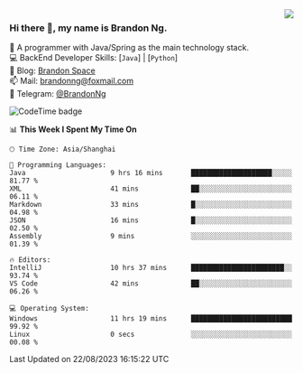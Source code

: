 <img  align="right" src="https://github-readme-stats-brandon0824.vercel.app/api/top-langs/?username=brandon0824&layout=compact">

### Hi there 👋, my name is Brandon Ng.

🌱 A programmer with Java/Spring as the main technology stack.  
💻 BackEnd Developer Skills: [`Java`] | [`Python`]  
📝 Blog: [Brandon Space](https://brandonng.tech)  
📫 Mail: brandonng@foxmail.com  
📰 Telegram: [@BrandonNg](https://t.me/BrandonNg24)  

![CodeTime badge](https://img.shields.io/endpoint?style=flat-square&url=https%3A%2F%2Fapi.codetime.dev%2Fshield%3Fid%3D128%26project%3D%26in%3D604800000)

<!--START_SECTION:waka-->
📊 **This Week I Spent My Time On** 

```text
🕑︎ Time Zone: Asia/Shanghai

💬 Programming Languages: 
Java                     9 hrs 16 mins       ████████████████████░░░░░   81.77 % 
XML                      41 mins             ██░░░░░░░░░░░░░░░░░░░░░░░   06.11 % 
Markdown                 33 mins             █░░░░░░░░░░░░░░░░░░░░░░░░   04.98 % 
JSON                     16 mins             █░░░░░░░░░░░░░░░░░░░░░░░░   02.50 % 
Assembly                 9 mins              ░░░░░░░░░░░░░░░░░░░░░░░░░   01.39 % 

🔥 Editors: 
IntelliJ                 10 hrs 37 mins      ███████████████████████░░   93.74 % 
VS Code                  42 mins             ██░░░░░░░░░░░░░░░░░░░░░░░   06.26 % 

💻 Operating System: 
Windows                  11 hrs 19 mins      █████████████████████████   99.92 % 
Linux                    0 secs              ░░░░░░░░░░░░░░░░░░░░░░░░░   00.08 % 
```


 Last Updated on 22/08/2023 16:15:22 UTC
<!--END_SECTION:waka-->
